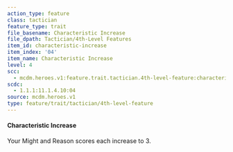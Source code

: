 ```yaml
---
action_type: feature
class: tactician
feature_type: trait
file_basename: Characteristic Increase
file_dpath: Tactician/4th-Level Features
item_id: characteristic-increase
item_index: '04'
item_name: Characteristic Increase
level: 4
scc:
  - mcdm.heroes.v1:feature.trait.tactician.4th-level-feature:characteristic-increase
scdc:
  - 1.1.1:11.1.4.10:04
source: mcdm.heroes.v1
type: feature/trait/tactician/4th-level-feature
---
```


#### Characteristic Increase

Your Might and Reason scores each increase to 3.
